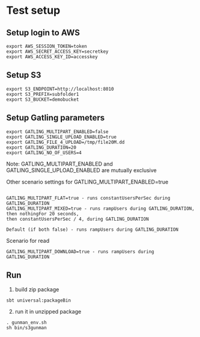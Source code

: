 # Test setup

## Setup login to AWS

```
export AWS_SESSION_TOKEN=token
export AWS_SECRET_ACCESS_KEY=secretkey
export AWS_ACCESS_KEY_ID=accesskey
```

## Setup S3
 
```
export S3_ENDPOINT=http://localhost:8010
export S3_PREFIX=subfolder1
export S3_BUCKET=demobucket
```

## Setup Gatling parameters

```
export GATLING_MULTIPART_ENABLED=false
export GATLING_SINGLE_UPLOAD_ENABLED=true
export GATLING_FILE_4_UPLOAD=/tmp/file20M.dd
export GATLING_DURATION=20
export GATLING_NO_OF_USERS=4
```

Note: GATLING_MULTIPART_ENABLED and GATLING_SINGLE_UPLOAD_ENABLED are mutually exclusive

Other scenario settings for GATLING_MULTIPART_ENABLED=true
```

GATLING_MULTIPART_FLAT=true - runs constantUsersPerSec during GATLING_DURATION
GATLING_MULTIPART_MIXED=true - runs rampUsers during GATLING_DURATION, then nothingFor 20 seconds, 
then constantUsersPerSec / 4, during GATLING_DURATION

Default (if both false) - runs rampUsers during GATLING_DURATION
```

Scenario for read
```
GATLING_MULTIPART_DOWNLOAD=true - runs rampUsers during GATLING_DURATION
```

## Run

1. build zip package

```
sbt universal:packageBin
```

2. run it in unzipped package 

```
. gunman_env.sh
sh bin/s3gunman
```